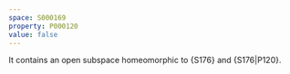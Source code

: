 ```yaml
---
space: S000169
property: P000120
value: false
---
```


It contains an open subspace homeomorphic to {S176}
and {S176|P120}.

